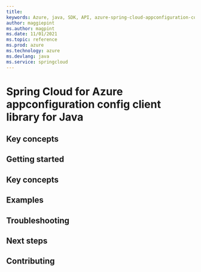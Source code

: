 ```yaml
---
title: 
keywords: Azure, java, SDK, API, azure-spring-cloud-appconfiguration-config, springcloud
author: maggiepint
ms.author: magpint
ms.date: 11/01/2021
ms.topic: reference
ms.prod: azure
ms.technology: azure
ms.devlang: java
ms.service: springcloud
---
```


# Spring Cloud for Azure appconfiguration config client library for Java

## Key concepts
## Getting started
## Key concepts
## Examples
## Troubleshooting
## Next steps
## Contributing

